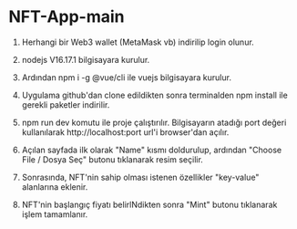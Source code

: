 # NFT-App-main


1. Herhangi bir Web3 wallet (MetaMask vb) indirilip login olunur.

2. nodejs V16.17.1 bilgisayara kurulur. 

3. Ardından npm i -g @vue/cli ile vuejs bilgisayara kurulur.

4. Uygulama github'dan clone edildikten sonra terminalden npm install ile gerekli paketler indirilir.

5. npm run dev komutu ile proje çalıştırılır. Bilgisayarın atadığı port değeri kullanılarak http://localhost:port url'i browser'dan açılır.

6. Açılan sayfada ilk olarak "Name" kısmı doldurulup, ardından "Choose File / Dosya Seç" butonu tıklanarak resim seçilir.

4. Sonrasında, NFT'nin sahip olması istenen özellikler "key-value" alanlarına eklenir.

5. NFT'nin başlangıç fiyatı belirlNdikten sonra "Mint" butonu tıklanarak işlem tamamlanır.
